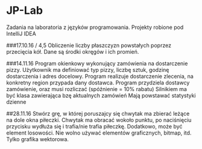 # JP-Lab
Zadania na laboratoria z języków programowania. Projekty robione pod IntelliJ IDEA

###17.10.16 / 4,5
Obliczenie liczby płaszczyzn powstałych poprzez przecięcia kół. Dane są środki okręgów i ich promień.

###14.11.16
Program okienkowy wykonujący zamówienia na dostarczenie pizzy. Użytkownik ma definiować typ pizzy, liczbę sztuk, godzinę dostarczenia i adres docelowy. 
Program realizuje dostarczenie zlecenia, na konkretny region przypada dany dostawca.
Program przydziela dostawcy zamówienie, oraz musi rozliczać (spóźnienie = 10% rabatu) 
Silnikiem ma być klasa zawierająca bzę aktualnych zamówień
Mają powstawać statystyki dzienne

##28.11.16
Stwórz grę, w której poruszajcy się chwytak ma zbierać leżące na dole okna piłeczki. Chwytak ma obracać wokoło punktu, po naciśnięciu przycisku wydłuża się i trafia/nie trafia piłeczkę. Dodatkowo, może być element losowości. Nie wolno używać elementów graficznych, bitmap, itd. Tylko grafika wektorowa.
